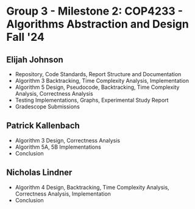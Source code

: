 # Group 3 - Milestone 2: COP4233 - Algorithms Abstraction and Design Fall '24

## Elijah Johnson
- Repository, Code Standards, Report Structure and Documentation
- Algorithm 3 Backtracking, Time Complexity Analysis, Implementation
- Algorithm 5 Design, Pseudocode, Backtracking, Time Complexity Analysis, Correctness Analysis
- Testing Implementations, Graphs, Experimental Study Report
- Gradescope Submissions

## Patrick Kallenbach
- Algorithm 3 Design, Correctness Analysis
- Algorithm 5A, 5B Implementations
- Conclusion

## Nicholas Lindner
- Algorithm 4 Design, Backtracking, Time Complexity Analysis, Correctness Analysis, Implementation
- Conclusion
